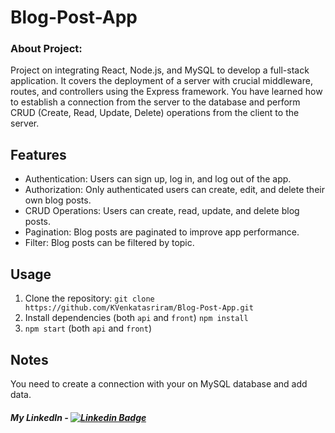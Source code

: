 # Blog-Post-App
### About Project: 
 Project on integrating React, Node.js, and MySQL to develop a full-stack application. It covers the deployment of a server with crucial middleware, routes, and controllers using the Express framework. You have learned how to establish a connection from the server to the database and perform CRUD (Create, Read, Update, Delete) operations from the client to the server.
## Features
- Authentication: Users can sign up, log in, and log out of the app.
- Authorization: Only authenticated users can create, edit, and delete their own blog posts.
- CRUD Operations: Users can create, read, update, and delete blog posts.
- Pagination: Blog posts are paginated to improve app performance.
- Filter: Blog posts can be filtered by topic.
## Usage
1. Clone the repository:
   `git clone https://github.com/KVenkatasriram/Blog-Post-App.git`
2. Install dependencies (both `api` and `front`)
   `npm install`
3. `npm start` (both `api` and `front`)

## Notes

You need to create a connection with your on MySQL database and add data.

##### My LinkedIn - [![Linkedin Badge](https://img.shields.io/badge/-venkatasriram-blue?style=flat-square&logo=Linkedin&logoColor=white&link=https://www.linkedin.com/in/venkatasriram/)](https://www.linkedin.com/in/venkatasriram/)
